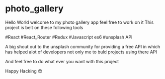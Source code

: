# photo_gallery

Hello World 
welcome to my photo gallery app feel free to work on it 
This project is belt on these following tools

#React
#React_Router
#Redux
#Javascript es6
#unsplash API

A big shout out to the unsplash community for providing a free API in which has helped alot of developers not only me to buld projects using there API 

And feel free to do what ever you want with this project 

Happy Hacking 😊
